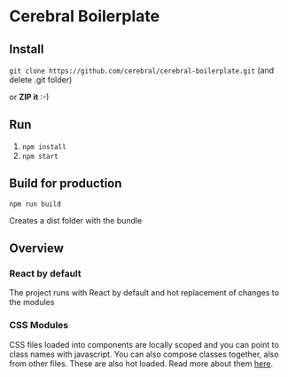 # Cerebral Boilerplate

## Install
`git clone https://github.com/cerebral/cerebral-boilerplate.git` (and delete .git folder)

or **ZIP it** :-)

## Run
1. `npm install`
2. `npm start`

## Build for production
`npm run build`

Creates a dist folder with the bundle

## Overview

### React by default
The project runs with React by default and hot replacement of changes to the modules

### CSS Modules
CSS files loaded into components are locally scoped and you can point to class names with javascript. You can also compose classes together, also from other files. These are also hot loaded. Read more about them [here](http://glenmaddern.com/articles/css-modules).
